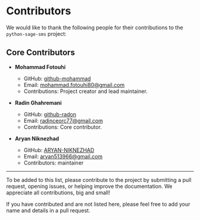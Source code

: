 # Contributors

We would like to thank the following people for their contributions to the `python-sage-sms` project:

## Core Contributors

- **Mohammad Fotouhi**
  - GitHub: [github-mohammad](https://github.com/MohmdFo)
  - Email: mohammad.fotouhi80@gmail.com
  - Contributions: Project creator and lead maintainer.

- **Radin Ghahremani**
  - GitHub: [github-radon](https://github.com/github-radon)
  - Email: radinceorc77@gmail.com
  - Contributions: Core contributor.

- **Aryan Niknezhad**
  - GitHub: [ARYAN-NIKNEZHAD](https://github.com/ARYAN-NIKNEZHAD)
  - Email: aryan513966@gmail.com
  - Contributors: maintainer

---

To be added to this list, please contribute to the project by submitting a pull request, opening issues, or helping improve the documentation. We appreciate all contributions, big and small!

If you have contributed and are not listed here, please feel free to add your name and details in a pull request.
